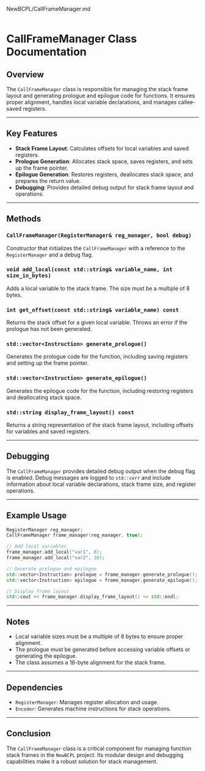 NewBCPL/CallFrameManager.md
```

```
# CallFrameManager Class Documentation

## Overview

The `CallFrameManager` class is responsible for managing the stack frame layout and generating prologue and epilogue code for functions. It ensures proper alignment, handles local variable declarations, and manages callee-saved registers.

---

## Key Features

- **Stack Frame Layout**: Calculates offsets for local variables and saved registers.
- **Prologue Generation**: Allocates stack space, saves registers, and sets up the frame pointer.
- **Epilogue Generation**: Restores registers, deallocates stack space, and prepares the return value.
- **Debugging**: Provides detailed debug output for stack frame layout and operations.

---

## Methods

### `CallFrameManager(RegisterManager& reg_manager, bool debug)`
Constructor that initializes the `CallFrameManager` with a reference to the `RegisterManager` and a debug flag.

### `void add_local(const std::string& variable_name, int size_in_bytes)`
Adds a local variable to the stack frame. The size must be a multiple of 8 bytes.

### `int get_offset(const std::string& variable_name) const`
Returns the stack offset for a given local variable. Throws an error if the prologue has not been generated.

### `std::vector<Instruction> generate_prologue()`
Generates the prologue code for the function, including saving registers and setting up the frame pointer.

### `std::vector<Instruction> generate_epilogue()`
Generates the epilogue code for the function, including restoring registers and deallocating stack space.

### `std::string display_frame_layout() const`
Returns a string representation of the stack frame layout, including offsets for variables and saved registers.

---

## Debugging

The `CallFrameManager` provides detailed debug output when the debug flag is enabled. Debug messages are logged to `std::cerr` and include information about local variable declarations, stack frame size, and register operations.

---

## Example Usage

```cpp
RegisterManager reg_manager;
CallFrameManager frame_manager(reg_manager, true);

// Add local variables
frame_manager.add_local("var1", 8);
frame_manager.add_local("var2", 16);

// Generate prologue and epilogue
std::vector<Instruction> prologue = frame_manager.generate_prologue();
std::vector<Instruction> epilogue = frame_manager.generate_epilogue();

// Display frame layout
std::cout << frame_manager.display_frame_layout() << std::endl;
```

---

## Notes

- Local variable sizes must be a multiple of 8 bytes to ensure proper alignment.
- The prologue must be generated before accessing variable offsets or generating the epilogue.
- The class assumes a 16-byte alignment for the stack frame.

---

## Dependencies

- `RegisterManager`: Manages register allocation and usage.
- `Encoder`: Generates machine instructions for stack operations.

---

## Conclusion

The `CallFrameManager` class is a critical component for managing function stack frames in the `NewBCPL` project. Its modular design and debugging capabilities make it a robust solution for stack management.